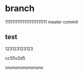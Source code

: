 # branch
111111111111111111111111
master
commit


## test


123123123123

cc55v2d5

nnonononononono
